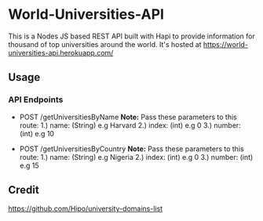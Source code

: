 # World-Universities-API
This is a Nodes JS based REST API built with Hapi to provide information for thousand of top universities around the world.
It's hosted at https://world-universities-api.herokuapp.com/

## Usage
### API Endpoints
  - POST /getUniversitiesByName 
    **Note:** Pass these parameters to this route:
    1.) name: (String) e.g Harvard
    2.) index: (int) e.g 0
    3.) number: (int) e.g 10
    
  - POST /getUniversitiesByCountry 
    **Note:** Pass these parameters to this route:
    1.) name: (String) e.g Nigeria
    2.) index: (int) e.g 0
    3.) number: (int) e.g 15
  

## Credit
https://github.com/Hipo/university-domains-list
